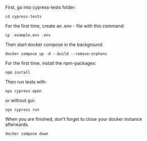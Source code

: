 First, go into cypress-tests folder:

    cd cypress-tests

For the first time, create an .env - file with this command:

    cp .example.env .env

Then start docker compose in the background:

    docker compose up -d --build --remove-orphans

For the first time, install the npm-packages:

    npm install

Then run tests with:

    npx cypress open

or without gui:

    npx cypress run

When you are finished, don't forget to close your docker instance afterwards.

    docker compose down
